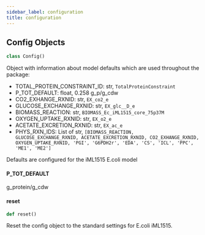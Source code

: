 ```yaml
---
sidebar_label: configuration
title: configuration
---
```


## Config Objects

```python
class Config()
```

Object with information about model defaults which are used throughout the package:
- TOTAL_PROTEIN_CONSTRAINT_ID: str,  `TotalProteinConstraint`
- P_TOT_DEFAULT: float, 0.258 g_p/g_cdw
- CO2_EXHANGE_RXNID: str, `EX_co2_e`
- GLUCOSE_EXCHANGE_RXNID: str, `EX_glc__D_e`
- BIOMASS_REACTION: str, `BIOMASS_Ec_iML1515_core_75p37M`
- OXYGEN_UPTAKE_RXNID: str, `EX_o2_e`
- ACETATE_EXCRETION_RXNID: str, `EX_ac_e`
- PHYS_RXN_IDS: List of str,  `[BIOMASS_REACTION, GLUCOSE_EXCHANGE_RXNID, ACETATE_EXCRETION_RXNID, CO2_EXHANGE_RXNID, OXYGEN_UPTAKE_RXNID,
                    'PGI', 'G6PDH2r', 'EDA', 'CS', 'ICL', 'PPC', 'ME1', 'ME2']`

Defaults are configured for the iML1515 E.coli model

#### P\_TOT\_DEFAULT

g_protein/g_cdw

#### reset

```python
def reset()
```

Reset the config object to the standard settings for E.coli iML1515.

